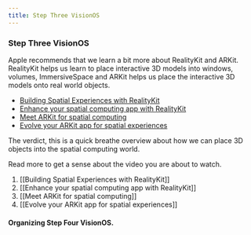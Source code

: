 ```yaml
---
title: Step Three VisionOS
---
```


### Step Three VisionOS

Apple recommends that we learn a bit more about RealityKit and ARKit. RealityKit helps us learn to place interactive 3D models into windows, volumes, ImmersiveSpace and ARKit helps us place the interactive 3D models onto real world objects.

- [Building Spatial Experiences with RealityKit](https://developer.apple.com/videos/play/wwdc2023/10080)
- [Enhance your spatial computing app with RealityKit](https://developer.apple.com/videos/play/wwdc2023/10081/)
- [Meet ARKit for spatial computing](https://developer.apple.com/videos/play/wwdc2023/10082/)
- [Evolve your ARKit app for spatial experiences](https://developer.apple.com/videos/play/wwdc2023/10091/)

The verdict, this is a quick breathe overview about how we can place 3D objects into the spatial computing world. 

Read more to get a sense about the video you are about to watch. 
1. [[Building Spatial Experiences with RealityKit]]
2. [[Enhance your spatial computing app with RealityKit]]
3. [[Meet ARKit for spatial computing]]
4. [[Evolve your ARKit app for spatial experiences]]

#### Organizing Step Four VisionOS.

